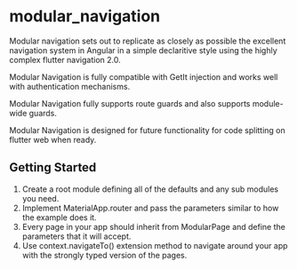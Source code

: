 # modular_navigation

Modular navigation sets out to replicate as closely as possible the excellent navigation system in Angular in a simple declaritive style using the highly complex flutter navigation 2.0.

Modular Navigation is fully compatible with GetIt injection and works well with authentication mechanisms.

Modular Navigation fully supports route guards and also supports module-wide guards.

Modular Navigation is designed for future functionality for code splitting on flutter web when ready.

## Getting Started

1. Create a root module defining all of the defaults and any sub modules you need.
2. Implement MaterialApp.router and pass the parameters similar to how the example does it.
3. Every page in your app should inherit from ModularPage and define the parameters that it will accept.
4. Use context.navigateTo() extension method to navigate around your app with the strongly typed version of the pages.
